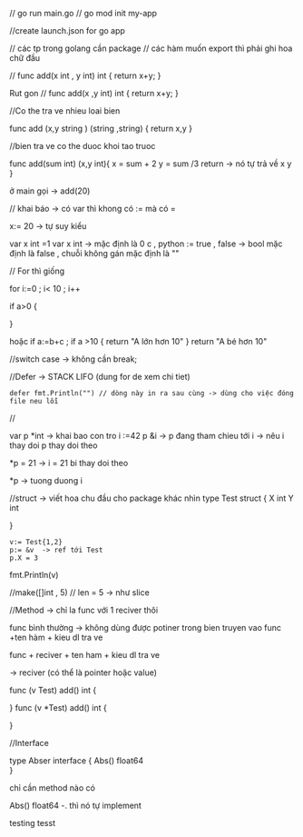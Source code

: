 
// go run main.go
// go mod init my-app

//create launch.json for go app 

// các tp trong golang cần package 
// các hàm muốn export thì phải ghi hoa chữ đầu

// func add(x int , y int) int {
    return x+y;
}

Rut gon
// func add(x ,y int) int {
return x+y;
}

//Co the tra ve nhieu loai bien 

func add (x,y string ) (string ,string) {
    return x,y 
}

//bien tra ve co the duoc khoi tao truoc


func add(sum int) (x,y int){
    x = sum + 2 
    y = sum /3 
    return  -> nó tự trả về x y
}

ở main gọi  -> add(20)

// khai báo -> có var thì khong có := mà có =

x:= 20  -> tự suy kiểu

var x int =1 
var x int    -> mặc định là  0 
c , python := true , false -> bool mặc định là false , chuỗi không gán mặc định là  ""



// For thì giống

for i:=0 ; i< 10 ; i++

if a>0 {

}

hoặc 
if a:=b+c ; if a >10 {
    return "A lớn hơn 10"
}
return "A bé hơn 10"

//switch case -> không cần break;



//Defer   -> STACK LIFO (dung for de xem chi tiet) 

    defer fmt.Println("") // dòng này in ra sau cùng -> dùng cho việc đóng file neu lỗi 


//

var p *int  -> khai bao con tro
i :=42
p &i -> p đang tham chieu tới i -> nêu i thay doi p thay doi theo

*p = 21  -> i = 21 bi thay doi theo

*p -> tuong duong i 


//struct
-> viết hoa chu đầu cho package khác nhìn
type Test struct {
    X int 
    Y int

}

    v:= Test{1,2}
    p:= &v  -> ref tới Test
    p.X = 3
fmt.Println(v)


//make([]int , 5) // len = 5  -> như slice



//Method -> chỉ la func với 1 reciver thôi 

func bình thường -> không dùng được potiner trong bien truyen vao 
func +ten hàm + kieu dl tra ve

func + reciver + ten ham + kieu dl tra ve

-> reciver (có thể là pointer hoặc value)

func (v Test) add() int {

}
func (v *Test) add() int {

}

//Interface

type Abser interface {
    Abs() float64  
}

chỉ cần method nào có 

Abs() float64 -. thì nó tự implement 

testing
 tesst